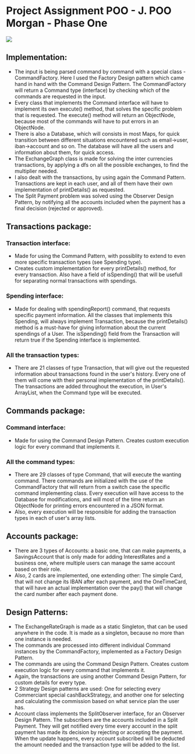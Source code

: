# Project Assignment POO  - J. POO Morgan - Phase One

![](https://s.yimg.com/ny/api/res/1.2/aN0SfZTtLF5hLNO0wIN3gg--/YXBwaWQ9aGlnaGxhbmRlcjt3PTcwNTtoPTQyNztjZj13ZWJw/https://o.aolcdn.com/hss/storage/midas/b23d8b7f62a50a7b79152996890aa052/204855412/fit.gif)
## Implementation:
* The input is being parsed command by command with a special class - CommandFactory. Here I used
the Factory Design pattern which came hand in hand with the Command Design Pattern. The CommandFactory
will return a Command type (interface) by checking which of the commands are requested in the input.
* Every class that implements the Command interface will have to implement its own execute() method, that
solves the specific problem that is requested. The execute() method will return an ObjectNode, because
most of the commands will have to put errors in an ObjectNode.
* There is also a Database, which will consists in most Maps, for quick transition between different situations encountered such as 
email->user, iban->account and so on. The database will have all the users and information about them, for quick access.
* The ExchangeGraph class is made for solving the inter currencies transactions, by applying a dfs on all the possible
exchanges, to find the multiplier needed.
* I also dealt with the transactions, by using again the Command Pattern. Transactions are kept in each user, and all of them
have their own implementation of printDetails() as requested.
* The Split Payment problem was solved using the Observer Design Pattern, by notifying all the accounts included when the payment has a final decision (rejected or approved).

####

## Transactions package:
### Transaction interface:
* Made for using the Command Pattern, with possiblity to extend to even more specific transaction types (see Spending type).
* Creates custom implementation for every printDetails() method, for every transaction. Also have a field of isSpending() that will be
usefull for separating normal transactions with spendings.

### Spending interface:
* Made for dealing with spendingReport() command, that requests specific payment information. All the classes that implements this Spending, will always
implement Transaction, because the printDetails() method is a must-have for giving information about the current spendings of a User.
The isSpending() field from the Transaction will return true if the Spending interface is implemented.

### All the transaction types:
* There are 21 classes of type Transaction, that will give out the requested information about transactions found in the user's
history. Every one of them will come with their personal implementation of the printDetails(). The transactions are added
throughout the execution, in User's ArrayList, when the Command type will be executed.

## Commands package:
### Command interface:
* Made for using the Command Design Pattern. Creates custom execution logic for every command that implements it.
####
### All the command types:
* There are 29 classes of type Command, that will execute the wanting command. There commands are initialized with the use of
the CommandFactory that will return from a switch case the specific command implementing class. Every execution will have access
to the Database for modifications, and will most of the time return an ObjectNode for printing errors encountered in a JSON format.
* Also, every execution will be responsible for adding the transaction types in each of user's array lists.
####
## Accounts package:
* There are 3 types of Accounts: a basic one, that can make payments, a SavingsAccount that is only made for adding InterestRates and a business one, where multiple users can manage the same account based on their role.
* Also, 2 cards are implemented, one extending other: The simple Card, that will not change its IBAN after each payment, and the
OneTimeCard, that will have an actual implementation over the pay() that will change the card number after each payment done.
####
## Design Patterns:
* The ExchangeRateGraph is made as a static Singleton, that can be used anywhere in the code. It is made as a singleton, because no more than one instance is needed.
* The commands are processed into different individual Command instances by the CommandFactory, implemented as a Factory Design Pattern.
* The commands are using the Command Design Pattern. Creates custom execution logic for every command that implements it.
* Again, the transactions are using another Command Design Pattern, for custom details for every type.
* 2 Strategy Design patterns are used: One for selecting every Commerciant special cashBackStrategy, and another one for selecting and calculating the commission based on what service plan the user has.
* Account class implements the SplitObserver interface, for an Observer Design Pattern. The subscribers are the accounts included in a Split Payment. They will get notified every time every account in the split payment has made its decision by rejecting or accepting the payment.
When the update happens, every account subscribed will be deducted the amount needed and the transaction type will be added to the list.
